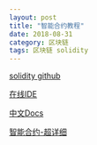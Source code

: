 ```yaml
---
layout: post
title: "智能合约教程"
date: 2018-08-31
category: 区块链
tags: 区块链 solidity
---
```


[solidity github](https://github.com/ethereum/solidity)  

[在线IDE](http://remix.ethereum.org/)  

[中文Docs](https://solidity-cn.readthedocs.io/zh/develop/introduction-to-smart-contracts.html)  

[智能合约-超详细](https://www.cnblogs.com/Evsward/p/contract.html)
　